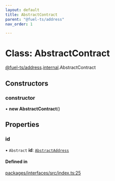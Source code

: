 ```yaml
---
layout: default
title: AbstractContract
parent: "@fuel-ts/address"
nav_order: 1

---
```


# Class: AbstractContract

[@fuel-ts/address](../index.md).[internal](../namespaces/internal.md).AbstractContract

## Constructors

### constructor

• **new AbstractContract**()

## Properties

### id

• `Abstract` **id**: [`AbstractAddress`](internal-AbstractAddress.md)

#### Defined in

[packages/interfaces/src/index.ts:25](https://github.com/FuelLabs/fuels-ts/blob/master/packages/interfaces/src/index.ts#L25)
